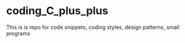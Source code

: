# coding_C_plus_plus
This is is repo for code snippets, coding styles, design patterns, small programs
